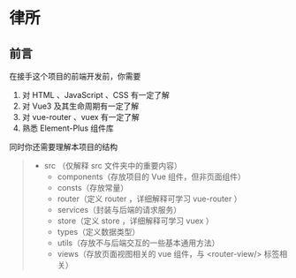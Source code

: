 # 律所

## 前言

在接手这个项目的前端开发前，你需要

1. 对 HTML 、JavaScript 、CSS 有一定了解
2. 对 Vue3 及其生命周期有一定了解
3. 对 vue-router 、vuex 有一定了解
4. 熟悉 Element-Plus 组件库

同时你还需要理解本项目的结构

> - src （仅解释 src 文件夹中的重要内容）
>   - components（存放项目的 Vue 组件，但非页面组件）
>   - consts（存放常量）
>   - router（定义 router ，详细解释可学习 vue-router ）
>   - services（封装与后端的请求服务）
>   - store（定义 store ，详细解释可学习 vuex ）
>   - types（定义数据类型）
>   - utils（存放不与后端交互的一些基本通用方法）
>   - views（存放页面视图相关的 vue 组件，与 <router-view\/> 标签相关）

